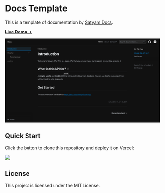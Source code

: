 # Docs Template 

This is a template of documentation by [Satyam Docs](https://satyamregmi.com.np).

[**Live Demo →**](https://docs-satyam.vercel.app)

[![](.github/template.png)](https://docs.satyamregmi.com.np)

## Quick Start

Click the button to clone this repository and deploy it on Vercel:

[![](https://vercel.com/button)](https://vercel.com/new/clone?s=https%3A%2F%2Fgithub.com%2Fshuding%2Fnextra-docs-template&showOptionalTeamCreation=false)

## License

This project is licensed under the MIT License.
